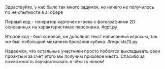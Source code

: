 Здраствуйте, у нас было так много задумок, но ничего не получилось по не опытности в ai сфере 

Первый код - генератор карточек игрока с фотографиями 2D основанных на характеристиках персонажа. #gpt.py

Второй код - был основой, он дополнял текст написанный игроком, так же был небольшой механизм бросания кубика. #requists(1).py

Надеемся, что остальные участники просто побоятся выкладывать свои проэкты и за счет этого мы получим призовое место.
Спасибо за возможность поучавствовать в чём-то новом!
